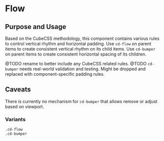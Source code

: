 # Flow

## Purpose and Usage
Based on the CubeCSS methodology, this component contains various rules to control vertical rhythm and horizontal 
padding.
Use `cd-flow` on parent items to create consistent vertical rhythm on its child items.
Use `cd-bumper` on parent items to create consistent horizontal spacing of its children.

@TODO rename to better include any CubeCSS related rules.
@TODO `cd-bumper` needs real-world validation and testing. Might be dropped and replaced with component-specific padding
rules.

## Caveats
There is currently no mechanism for `cd-bumper` that allows remove or adjust based on viewport.

### Variants

```
.cd-flow
.cd-bumper

```
